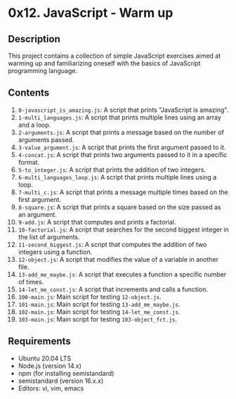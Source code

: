 # 0x12. JavaScript - Warm up

## Description
This project contains a collection of simple JavaScript exercises aimed at warming up and familiarizing oneself with the basics of JavaScript programming language.

## Contents
1. `0-javascript_is_amazing.js`: A script that prints "JavaScript is amazing".
2. `1-multi_languages.js`: A script that prints multiple lines using an array and a loop.
3. `2-arguments.js`: A script that prints a message based on the number of arguments passed.
4. `3-value_argument.js`: A script that prints the first argument passed to it.
5. `4-concat.js`: A script that prints two arguments passed to it in a specific format.
6. `5-to_integer.js`: A script that prints the addition of two integers.
7. `6-multi_languages_loop.js`: A script that prints multiple lines using a loop.
8. `7-multi_c.js`: A script that prints a message multiple times based on the first argument.
9. `8-square.js`: A script that prints a square based on the size passed as an argument.
10. `9-add.js`: A script that computes and prints a factorial.
11. `10-factorial.js`: A script that searches for the second biggest integer in the list of arguments.
12. `11-second_biggest.js`: A script that computes the addition of two integers using a function.
13. `12-object.js`: A script that modifies the value of a variable in another file.
14. `13-add_me_maybe.js`: A script that executes a function a specific number of times.
15. `14-let_me_const.js`: A script that increments and calls a function.
16. `100-main.js`: Main script for testing `12-object.js`.
17. `101-main.js`: Main script for testing `13-add_me_maybe.js`.
18. `102-main.js`: Main script for testing `14-let_me_const.js`.
19. `103-main.js`: Main script for testing `103-object_fct.js`.

## Requirements
- Ubuntu 20.04 LTS
- Node.js (version 14.x)
- npm (for installing semistandard)
- semistandard (version 16.x.x)
- Editors: vi, vim, emacs

